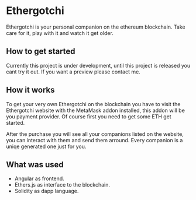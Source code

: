 # Ethergotchi

Ethergotchi is your personal companion on the ethereum blockchain. Take care for it, play with it and watch it get older.

## How to get started
Currently this project is under development, until this project is released you cant try it out. If you want a preview please contact me.

## How it works
To get your very own Ethergotchi on the blockchain you have to visit the Ethergotchi website with the MetaMask addon installed, this addon will be you payment provider.
Of course first you need to get some ETH get started.

After the purchase you will see all your companions listed on the website, you can interact with them and send them arround. Every companion is a uniqe generated one just for you.

## What was used
- Angular as frontend.
- Ethers.js as interface to the blockchain.
- Solidity as dapp language.
